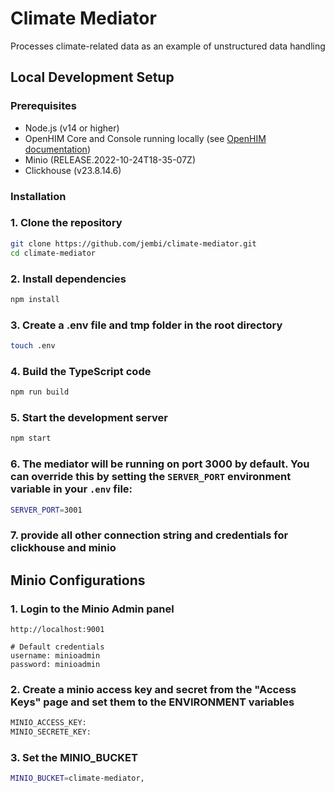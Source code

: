 # Climate Mediator

Processes climate-related data as an example of unstructured data handling

## Local Development Setup

### Prerequisites

- Node.js (v14 or higher)
- OpenHIM Core and Console running locally (see [OpenHIM documentation](https://openhim.org/docs/installation/getting-started))
- Minio (RELEASE.2022-10-24T18-35-07Z)
- Clickhouse (v23.8.14.6)

### Installation

### 1. Clone the repository

``` bash
git clone https://github.com/jembi/climate-mediator.git
cd climate-mediator
```

### 2. Install dependencies

``` bash
npm install
```

### 3. Create a .env file and tmp folder in the root directory

``` bash
touch .env

```

### 4. Build the TypeScript code

```bash
npm run build
```

### 5. Start the development server

```bash
npm start
```

### 6. The mediator will be running on port 3000 by default. You can override this by setting the `SERVER_PORT` environment variable in your `.env` file:

``` bash
SERVER_PORT=3001
```

### 7. provide all other connection string and credentials for clickhouse and minio

## Minio Configurations

### 1. Login to the Minio Admin panel

``` text
http://localhost:9001

# Default credentials
username: minioadmin
password: minioadmin
```

### 2. Create a minio access key and secret from the "Access Keys" page and set them to the ENVIRONMENT variables

``` bash
MINIO_ACCESS_KEY:
MINIO_SECRETE_KEY:
```

### 3. Set the MINIO_BUCKET

``` bash
MINIO_BUCKET=climate-mediator,
```
